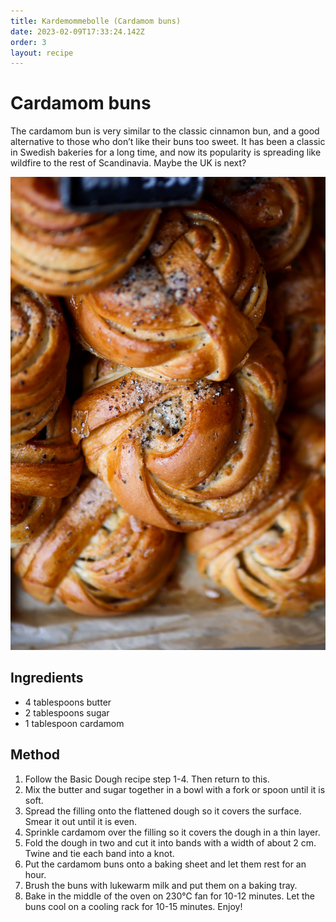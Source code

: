 ```yaml
---
title: Kardemommebolle (Cardamom buns)
date: 2023-02-09T17:33:24.142Z
order: 3
layout: recipe
---
```

# Cardamom buns

The cardamom bun is very similar to the classic cinnamon bun, and a good alternative to those who don’t like their buns too sweet. It has been a classic in Swedish bakeries for a long time, and now its popularity is spreading like wildfire to the rest of Scandinavia. Maybe the UK is next? 

![](../uploads/oliver-plattner-iih409y8rjy-unsplash.jpg)

## Ingredients

* 4 tablespoons butter 
* 2 tablespoons sugar
* 1 tablespoon cardamom 

## Method

1. Follow the Basic Dough recipe step 1-4. Then return to this. 
2. Mix the butter and sugar together in a bowl with a fork or spoon until it is soft.
3. Spread the filling onto the flattened dough so it covers the surface. Smear it out until it is even.
4. Sprinkle cardamom over the filling so it covers the dough in a thin layer. 
5. Fold the dough in two and cut it into bands with a width of about 2 cm. Twine and tie each band into a knot.
6. Put the cardamom buns onto a baking sheet and let them rest for an hour.
7. Brush the buns with lukewarm milk and put them on a baking tray.
8. Bake in the middle of the oven on 230℃ fan for 10-12 minutes. Let the buns cool on a cooling rack for 10-15 minutes. Enjoy!